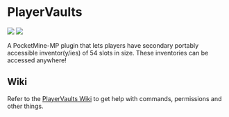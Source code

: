 # PlayerVaults
[![](https://poggit.pmmp.io/shield.dl.total/PlayerVaults)](https://poggit.pmmp.io/p/PlayerVaults)
[![](https://poggit.pmmp.io/shield.api/PlayerVaults)](https://poggit.pmmp.io/p/PlayerVaults)


A PocketMine-MP plugin that lets players have secondary portably accessible inventor(y/ies) of 54 slots in size. These inventories can be accessed anywhere!

## Wiki
Refer to the [PlayerVaults Wiki](https://github.com/Muqsit/PlayerVaults/wiki) to get help with commands, permissions and other things.
